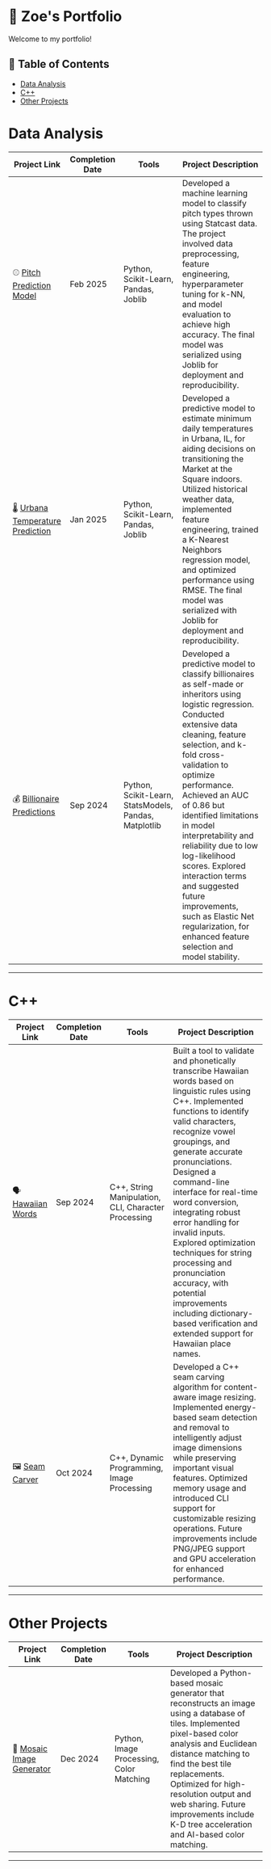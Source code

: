 # 🔎 Zoe's Portfolio

Welcome to my portfolio! 

## 📖 Table of Contents
- [Data Analysis](#Data-Analysis)
- [C++](#C)
- [Other Projects](#other-projects)

# Data Analysis
| Project Link | Completion Date | Tools | Project Description | 
|---|---|---|---|
| ⚾ [Pitch Prediction Model](https://github.com/ZoeHanson/Data-Analysis/tree/main/Pitch-Predicting) | Feb 2025 | Python, Scikit-Learn, Pandas, Joblib | Developed a machine learning model to classify pitch types thrown using Statcast data. The project involved data preprocessing, feature engineering, hyperparameter tuning for k-NN, and model evaluation to achieve high accuracy. The final model was serialized using Joblib for deployment and reproducibility.|
| 🌡 [Urbana Temperature Prediction](https://github.com/ZoeHanson/Data-Analysis/tree/main/Temperature-Predictions) | Jan 2025 | Python, Scikit-Learn, Pandas, Joblib | Developed a predictive model to estimate minimum daily temperatures in Urbana, IL, for aiding decisions on transitioning the Market at the Square indoors. Utilized historical weather data, implemented feature engineering, trained a K-Nearest Neighbors regression model, and optimized performance using RMSE. The final model was serialized with Joblib for deployment and reproducibility. |
| 💰 [Billionaire Predictions](https://github.com/ZoeHanson/Data-Analysis/tree/main/Billionaire-Predictions) | Sep 2024 | Python, Scikit-Learn, StatsModels, Pandas, Matplotlib | Developed a predictive model to classify billionaires as self-made or inheritors using logistic regression. Conducted extensive data cleaning, feature selection, and k-fold cross-validation to optimize performance. Achieved an AUC of 0.86 but identified limitations in model interpretability and reliability due to low log-likelihood scores. Explored interaction terms and suggested future improvements, such as Elastic Net regularization, for enhanced feature selection and model stability. |

***

# C++
| Project Link | Completion Date | Tools | Project Description | 
|---|---|---|---|
| 🗣️ [Hawaiian Words](https://github.com/ZoeHanson/Cpp/tree/main/Hawaiian-Words) | Sep 2024 | C++, String Manipulation, CLI, Character Processing | Built a tool to validate and phonetically transcribe Hawaiian words based on linguistic rules using C++. Implemented functions to identify valid characters, recognize vowel groupings, and generate accurate pronunciations. Designed a command-line interface for real-time word conversion, integrating robust error handling for invalid inputs. Explored optimization techniques for string processing and pronunciation accuracy, with potential improvements including dictionary-based verification and extended support for Hawaiian place names. |
| 🖼️ [Seam Carver](https://github.com/ZoeHanson/Cpp/tree/main/Seam-Carver) | Oct 2024 | C++, Dynamic Programming, Image Processing | Developed a C++ seam carving algorithm for content-aware image resizing. Implemented energy-based seam detection and removal to intelligently adjust image dimensions while preserving important visual features. Optimized memory usage and introduced CLI support for customizable resizing operations. Future improvements include PNG/JPEG support and GPU acceleration for enhanced performance. |

***

# Other Projects
| Project Link | Completion Date | Tools | Project Description | 
|---|---|---|---|
| 🎨 [Mosaic Image Generator](https://github.com/ZoeHanson/Other-Projects/tree/main/Python-Mosaic) | Dec 2024 | Python, Image Processing, Color Matching | Developed a Python-based mosaic generator that reconstructs an image using a database of tiles. Implemented pixel-based color analysis and Euclidean distance matching to find the best tile replacements. Optimized for high-resolution output and web sharing. Future improvements include K-D tree acceleration and AI-based color matching. |



***
